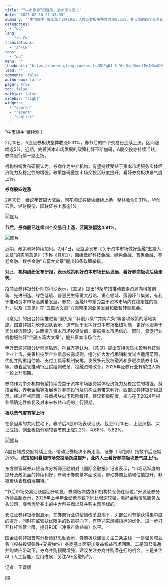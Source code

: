 ```yaml
---
title: "“牛市旗手”四连涨，后市怎么走？"
date: "2025-02-10 21:43:35"
summary: "“牛市旗手”继续涨！2月10日，A股证券板块整体收涨0.31%，春节后的四个交易日连续上涨，区间涨幅..."
categories:
  - "qq"
lang:
  - "zh-CN"
translations:
  - "zh-CN"
tags:
  - "qq"
menu: ""
thumbnail: "https://inews.gtimg.com/om_ls/OKPq0J-5-YH_5zpQhmu5EeJHAxQHPHrPjqfllC8h2XFk0AA_640360/0"
lead: ""
comments: false
authorbox: false
pager: true
toc: false
mathjax: false
sidebar: "right"
widgets:
  - "search"
  - "recent"
  - "taglist"
---
```


“牛市旗手”继续涨！

2月10日，A股证券板块整体收涨0.31%，春节后的四个交易日连续上涨，区间涨幅近5%。近期，完善资本市场发展的政策利好不断加码，A股交投亦持续活跃，券商股行情一路上扬。

机构纷纷发布研报认为，券商作为中介机构，有望持续受益于资本市场服务实体经济能力及稳定性的增强。政策加码叠加市场交投活跃度提升，看好券商板块景气度上行。

**券商股四连涨**

2月10日，继蛇年首周大涨后，同花顺证券板块继续上扬，整体收涨0.31%，华创云信、湘财股份、国联证券上涨逾1%。

![图片](https://inews.gtimg.com/om_bt/OxCNrT3akM0kDi_XTkAWaPjpeKaqpWtYBVhAWjBVAZxL0AA/641)

**节后，券商股已连续四个交易日上涨，区间涨幅达4.91%。**

![图片](https://inews.gtimg.com/om_bt/OteMWQDW7OWol_ARXEbIvZjk-I6bCvxYctCL4jKQvJU0gAA/641)

近期，政策利好持续加码。2月7日，证监会发布《关于资本市场做好金融“五篇大文章”的实施意见》（下称《意见》），围绕做好科技金融、绿色金融、普惠金融、养老金融、数字金融“五篇大文章”提出18条政策举措。

对此，**机构纷纷发布研报，表示政策利好资本市场长远发展，看好券商板块后续走势。**

招商证券非银分析师郑积沙表示，《意见》提出18条举措推动要素资源向科技创新、先进制造、绿色低碳、普惠民生等重大战略、重点领域、薄弱环节集聚，有利于推动资本市场高质量发展。券商、金融IT有望受益于资本市场内在稳定性的提升，以及《意见》在“五篇大文章”方面带来的业务发展和数智转型机会。

《意见》的出台持续推进新“国九条”“科创八条”“并购六条”等各项政策的落地实施。国君非银刘欣琦团队表示，这有助于发挥好资本市场枢纽功能，更好地服务于实体经济建设，进而提升资本市场投资价值，提振资本市场信心。同时，督促行业机构服务好“金融五篇大文章”，提升资本市场合力。

申万宏源非银分析师罗钻辉、孙冀齐等认为，《意见》提出支持优质未盈利科技型企业上市，完善科技型企业信息披露规则，适时扩大发行承销制度试点适用范围，优化并购重组估值、支付工具等机制安排，发展多元股权融资和多层次债券市场等。随着监管推动行业供给侧改革、投融资端改革，2025年证券行业有望进入新一轮上升周期。

券商作为中介机构有望持续受益于资本市场服务实体经济能力及稳定性的增强，科技金融、养老金融等发展也对券商投行及机构业务带来利好。西部证券非银研报显示，经过年初回调，券商板块向下风险缓释，建议积极配置，核心在于2024年报业绩确定性修复及对未来权益市场的上行预期。

**板块景气度有望上行**

在多因素的共同拉动下，春节后A股市场表现活跃。截至2月10日，上证综指、深证成指、创业板指分别较春节前上涨2.2%、4.68%、5.82%。

![图片](https://inews.gtimg.com/om_bt/OME-uPsxY9-xlL4gUGvLbwbOXG5Hs0ZaUVyTv1ty6QP60AA/641)

A股日均成交额持续上涨，带动证券板块不断走高，证券（同花顺）指数节后涨幅近5%。**政策加码叠加市场交投活跃度提升，业内人士看好券商板块景气度上行。**

东方财富证券非银首席分析师王舫朝对《国际金融报》记者表示，“市场活跃度的提升及政策面的持续利好，有利于券商基本面改善，带动券商业绩和估值提升，非银板块表现值得期待。”

“节后市场交易活跃度回升明显，券商板块估值和机构持仓仍在低位。”开源证券分析师高超表示，2025年上半年业绩低基数下同比增速较强，看好金融信息服务龙头公司、零售优势突出的中大型券商以及并购主题类标的。

长江证券非银研报显示，在券商行业供给侧改革浪潮下，头部公司有望获得集中度的提升，同时在监管扶优限劣的政策导向下，有望迎来风控指标的优化，进一步打开杠杆监管上限，提升ROE（净资产收益率）水平。

国金证券非银首席分析师舒思勤表示，券商板块建议关注三条主线：一是强贝塔业务（权益投资弹性+交投弹性）券商基本面更加受益权益市场回暖。二是国君海通并购效应带动下，券商并购预期增强，建议关注券商并购潜在标的机会。三是关注AI（人工智能）应用进展，关注AI+金融标的。

  


记者：王媛媛

[qq](https://new.qq.com/rain/a/20250210A08KIO00)
